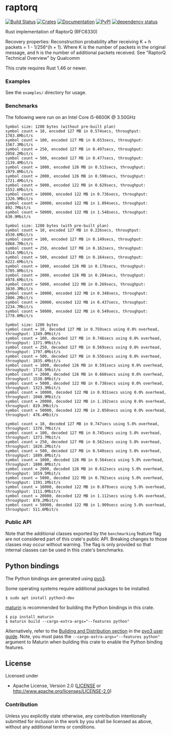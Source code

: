 # raptorq
[![Build Status](https://travis-ci.com/cberner/raptorq.svg?branch=master)](https://travis-ci.com/cberner/raptorq)
[![Crates](https://img.shields.io/crates/v/raptorq.svg)](https://crates.io/crates/raptorq)
[![Documentation](https://docs.rs/raptorq/badge.svg)](https://docs.rs/raptorq)
[![PyPI](https://img.shields.io/pypi/v/raptorq.svg)](https://pypi.org/project/raptorq/)
[![dependency status](https://deps.rs/repo/github/cberner/raptorq/status.svg)](https://deps.rs/repo/github/cberner/raptorq)

Rust implementation of RaptorQ (RFC6330)

Recovery properties:
Reconstruction probability after receiving K + h packets = 1 - 1/256^(h + 1). Where K is the number of packets in the
original message, and h is the number of additional packets received.
See "RaptorQ Technical Overview" by Qualcomm

This crate requires Rust 1.46 or newer.

### Examples
See the `examples/` directory for usage.

### Benchmarks

The following were run on an Intel Core i5-6600K @ 3.50GHz

```
Symbol size: 1280 bytes (without pre-built plan)
symbol count = 10, encoded 127 MB in 0.574secs, throughput: 1783.8Mbit/s
symbol count = 100, encoded 127 MB in 0.653secs, throughput: 1567.3Mbit/s
symbol count = 250, encoded 127 MB in 0.497secs, throughput: 2058.2Mbit/s
symbol count = 500, encoded 127 MB in 0.477secs, throughput: 2139.4Mbit/s
symbol count = 1000, encoded 126 MB in 0.513secs, throughput: 1979.8Mbit/s
symbol count = 2000, encoded 126 MB in 0.590secs, throughput: 1721.4Mbit/s
symbol count = 5000, encoded 122 MB in 0.629secs, throughput: 1552.6Mbit/s
symbol count = 10000, encoded 122 MB in 0.736secs, throughput: 1326.9Mbit/s
symbol count = 20000, encoded 122 MB in 1.094secs, throughput: 892.7Mbit/s
symbol count = 50000, encoded 122 MB in 1.548secs, throughput: 630.9Mbit/s

Symbol size: 1280 bytes (with pre-built plan)
symbol count = 10, encoded 127 MB in 0.226secs, throughput: 4530.6Mbit/s
symbol count = 100, encoded 127 MB in 0.149secs, throughput: 6868.7Mbit/s
symbol count = 250, encoded 127 MB in 0.162secs, throughput: 6314.5Mbit/s
symbol count = 500, encoded 127 MB in 0.164secs, throughput: 6222.6Mbit/s
symbol count = 1000, encoded 126 MB in 0.178secs, throughput: 5705.8Mbit/s
symbol count = 2000, encoded 126 MB in 0.204secs, throughput: 4978.6Mbit/s
symbol count = 5000, encoded 122 MB in 0.269secs, throughput: 3630.3Mbit/s
symbol count = 10000, encoded 122 MB in 0.348secs, throughput: 2806.2Mbit/s
symbol count = 20000, encoded 122 MB in 0.437secs, throughput: 2234.7Mbit/s
symbol count = 50000, encoded 122 MB in 0.549secs, throughput: 1778.8Mbit/s

Symbol size: 1280 bytes
symbol count = 10, decoded 127 MB in 0.759secs using 0.0% overhead, throughput: 1349.0Mbit/s
symbol count = 100, decoded 127 MB in 0.746secs using 0.0% overhead, throughput: 1371.9Mbit/s
symbol count = 250, decoded 127 MB in 0.569secs using 0.0% overhead, throughput: 1797.8Mbit/s
symbol count = 500, decoded 127 MB in 0.556secs using 0.0% overhead, throughput: 1835.4Mbit/s
symbol count = 1000, decoded 126 MB in 0.591secs using 0.0% overhead, throughput: 1718.5Mbit/s
symbol count = 2000, decoded 126 MB in 0.660secs using 0.0% overhead, throughput: 1538.8Mbit/s
symbol count = 5000, decoded 122 MB in 0.738secs using 0.0% overhead, throughput: 1323.3Mbit/s
symbol count = 10000, decoded 122 MB in 0.931secs using 0.0% overhead, throughput: 1048.9Mbit/s
symbol count = 20000, decoded 122 MB in 1.192secs using 0.0% overhead, throughput: 819.3Mbit/s
symbol count = 50000, decoded 122 MB in 2.050secs using 0.0% overhead, throughput: 476.4Mbit/s

symbol count = 10, decoded 127 MB in 0.747secs using 5.0% overhead, throughput: 1370.7Mbit/s
symbol count = 100, decoded 127 MB in 0.745secs using 5.0% overhead, throughput: 1373.7Mbit/s
symbol count = 250, decoded 127 MB in 0.562secs using 5.0% overhead, throughput: 1820.2Mbit/s
symbol count = 500, decoded 127 MB in 0.540secs using 5.0% overhead, throughput: 1889.8Mbit/s
symbol count = 1000, decoded 126 MB in 0.564secs using 5.0% overhead, throughput: 1800.8Mbit/s
symbol count = 2000, decoded 126 MB in 0.612secs using 5.0% overhead, throughput: 1659.5Mbit/s
symbol count = 5000, decoded 122 MB in 0.702secs using 5.0% overhead, throughput: 1391.1Mbit/s
symbol count = 10000, decoded 122 MB in 0.879secs using 5.0% overhead, throughput: 1111.0Mbit/s
symbol count = 20000, decoded 122 MB in 1.112secs using 5.0% overhead, throughput: 878.2Mbit/s
symbol count = 50000, decoded 122 MB in 1.909secs using 5.0% overhead, throughput: 511.6Mbit/s
```

### Public API
Note that the additional classes exported by the `benchmarking` feature flag are not considered part of this
crate's public API. Breaking changes to those classes may occur without warning. The flag is only provided
so that internal classes can be used in this crate's benchmarks.

## Python bindings

The Python bindings are generated using [pyo3](https://github.com/PyO3/pyo3). 

Some operating systems require additional packages to be installed.
```
$ sudo apt install python3-dev
```

[maturin](https://github.com/PyO3/maturin) is recommended for building the Python bindings in this crate.
```
$ pip install maturin
$ maturin build --cargo-extra-args="--features python"
```

Alternatively, refer to the [Building and Distribution section](https://pyo3.rs/v0.8.5/building_and_distribution.html) in the [pyo3 user guide](https://pyo3.rs/v0.8.5/).
Note, you must pass the `--cargo-extra-args="--features python"` argument to Maturin when building this crate
to enable the Python binding features.

## License

Licensed under

 * Apache License, Version 2.0 ([LICENSE](LICENSE) or http://www.apache.org/licenses/LICENSE-2.0)

### Contribution

Unless you explicitly state otherwise, any contribution intentionally submitted
for inclusion in the work by you shall be licensed as above, without any
additional terms or conditions.
